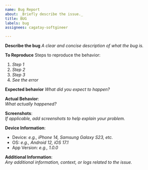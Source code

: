 ```yaml
---
name: Bug Report
about: _Briefly describe the issue._
title: BUG
labels: bug
assignees: cagatay-softgineer

---
```


**Describe the bug**
_A clear and concise description of what the bug is._

**To Reproduce**
Steps to reproduce the behavior:
1. _Step 1_  
2. _Step 2_  
3. _Step 3_  
4. _See the error_

**Expected behavior**
_What did you expect to happen?_

**Actual Behavior**:  
_What actually happened?_

**Screenshots**:  
_If applicable, add screenshots to help explain your problem._

**Device Information**:  
- Device: _e.g., iPhone 14, Samsung Galaxy S23, etc._  
- OS: _e.g., Android 12, iOS 17.1_  
- App Version: _e.g., 1.0.0_

**Additional Information**:  
_Any additional information, context, or logs related to the issue._

